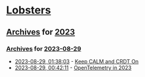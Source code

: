 # [Lobsters](../../../README.md)

## [Archives](../../index.md) for [2023](../index.md)

### [Archives](../../index.md) for [2023-08-29](index.md)

* [2023-08-29, 01:38:03](https://lobste.rs/s/wl6pcd/keep_calm_crdt_on) - [Keep CALM and CRDT On](https://www.vldb.org/pvldb/vol16/p856-power.pdf)
* [2023-08-29, 00:42:11](https://lobste.rs/s/qkticc/opentelemetry_2023) - [OpenTelemetry in 2023](https://bit.kevinslin.com/p/opentelemetry-in-2023)
